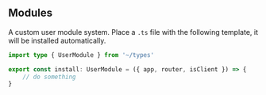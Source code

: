 ## Modules

A custom user module system. Place a `.ts` file with the following template, it will be installed automatically.

```ts
import type { UserModule } from '~/types'

export const install: UserModule = ({ app, router, isClient }) => {
	// do something
}
```
